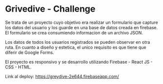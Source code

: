 # Grivedive - Challenge

Se trata de un proyecto cuyo objetivo era realizar un formulario que capture los datos del usuario y los guarde en una base de datos creada en firebase. El formulario se crea consumiendo informacion de un archivo JSON.

Los datos de todos los usuarios registrados se pueden observar en otra ruta.
En cuanto a diseño y estetica, el unico requisito es que tiene que diferir de Google Forms.


El proyecto es responsivo y se desarrollo utilizando Firebase - React JS - CSS - HTML.


Link al deploy: https://greydive-2e644.firebaseapp.com/





